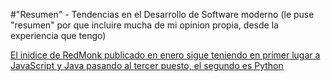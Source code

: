 #"Resumen" - Tendencias en el Desarrollo de Software moderno
(le puse "resumen" por que incluire mucha de mi opinion propia, desde la experiencia que tengo)

[El inidice de RedMonk publicado en enero sigue teniendo en primer lugar a JavaScript y Java pasando al tercer puesto, el segundo es Python](https://redmonk.com/sogrady/files/2021/03/lang.rank_.0121.wm_-1024x805.png)
